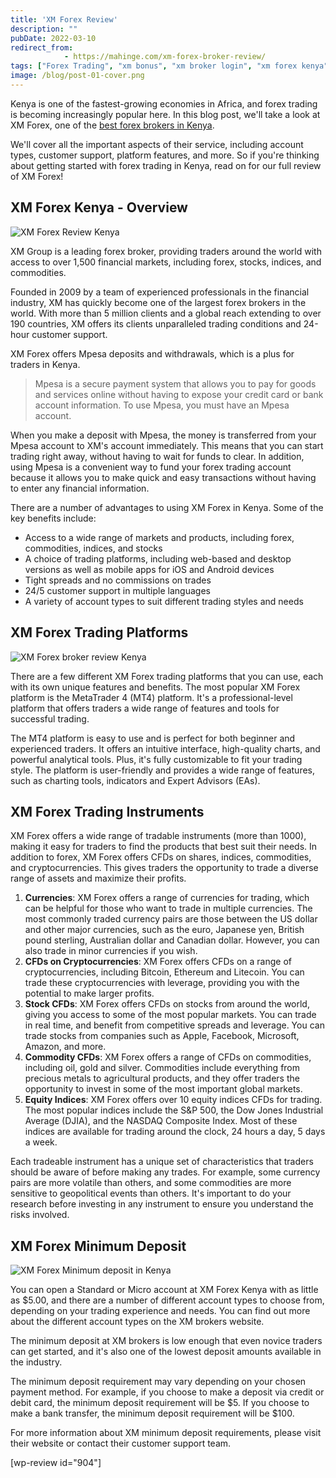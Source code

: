 ```yaml
---
title: 'XM Forex Review'
description: ""
pubDate: 2022-03-10
redirect_from:
            - https://mahinge.com/xm-forex-broker-review/
tags: ["Forex Trading", "xm bonus", "xm broker login", "xm forex kenya", "xm minimum deposit", "xm no deposit bonus", "xm trading platform"]
image: /blog/post-01-cover.png
---
```

<!-- wp:paragraph -->

Kenya is one of the fastest-growing economies in Africa, and forex trading is becoming increasingly popular here. In this blog post, we'll take a look at XM Forex, one of the [best forex brokers in Kenya](https://mahinge.com/best-forex-brokers-with-mpesa-deposits/).

<!-- /wp:paragraph -->

<!-- wp:paragraph -->

We'll cover all the important aspects of their service, including account types, customer support, platform features, and more. So if you're thinking about getting started with forex trading in Kenya, read on for our full review of XM Forex!

<!-- /wp:paragraph -->

<!-- wp:heading -->

## XM Forex Kenya - Overview

<!-- /wp:heading -->

<!-- wp:image {"align":"center","id":920,"sizeSlug":"full","linkDestination":"none"} -->

![XM Forex Review Kenya](./images/wp-content-uploads-2022-03-XM-Forex-Kenya-Overview.jpg)

<!-- /wp:image -->

<!-- wp:paragraph -->

XM Group is a leading forex broker, providing traders around the world with access to over 1,500 financial markets, including forex, stocks, indices, and commodities.

<!-- /wp:paragraph -->

<!-- wp:paragraph -->

Founded in 2009 by a team of experienced professionals in the financial industry, XM has quickly become one of the largest forex brokers in the world. With more than 5 million clients and a global reach extending to over 190 countries, XM offers its clients unparalleled trading conditions and 24-hour customer support.

<!-- /wp:paragraph -->

<!-- wp:paragraph -->

XM Forex offers Mpesa deposits and withdrawals, which is a plus for traders in Kenya.

<!-- /wp:paragraph -->

<!-- wp:quote -->

> Mpesa is a secure payment system that allows you to pay for goods and services online without having to expose your credit card or bank account information. To use Mpesa, you must have an Mpesa account.

<!-- /wp:quote -->

<!-- wp:paragraph -->

When you make a deposit with Mpesa, the money is transferred from your Mpesa account to XM's account immediately. This means that you can start trading right away, without having to wait for funds to clear. In addition, using Mpesa is a convenient way to fund your forex trading account because it allows you to make quick and easy transactions without having to enter any financial information.

<!-- /wp:paragraph -->

<!-- wp:paragraph -->

There are a number of advantages to using XM Forex in Kenya. Some of the key benefits include:

<!-- /wp:paragraph -->

<!-- wp:list -->

- Access to a wide range of markets and products, including forex, commodities, indices, and stocks
- A choice of trading platforms, including web-based and desktop versions as well as mobile apps for iOS and Android devices
- Tight spreads and no commissions on trades
- 24/5 customer support in multiple languages
- A variety of account types to suit different trading styles and needs

<!-- /wp:list -->

<!-- wp:heading -->

## XM Forex Trading Platforms

<!-- /wp:heading -->

<!-- wp:image {"align":"center","id":921,"sizeSlug":"full","linkDestination":"none"} -->

![XM Forex broker review Kenya](./images/wp-content-uploads-2022-03-How-to-register-xm-forex-in-Kenya.jpg)

<!-- /wp:image -->

<!-- wp:paragraph -->

There are a few different XM Forex trading platforms that you can use, each with its own unique features and benefits. The most popular XM Forex platform is the MetaTrader 4 (MT4) platform. It's a professional-level platform that offers traders a wide range of features and tools for successful trading.

<!-- /wp:paragraph -->

<!-- wp:paragraph -->

The MT4 platform is easy to use and is perfect for both beginner and experienced traders. It offers an intuitive interface, high-quality charts, and powerful analytical tools. Plus, it's fully customizable to fit your trading style. The platform is user-friendly and provides a wide range of features, such as charting tools, indicators and Expert Advisors (EAs).

<!-- /wp:paragraph -->

<!-- wp:heading -->

## XM Forex Trading Instruments

<!-- /wp:heading -->

<!-- wp:paragraph -->

XM Forex offers a wide range of tradable instruments (more than 1000), making it easy for traders to find the products that best suit their needs. In addition to forex, XM Forex offers CFDs on shares, indices, commodities, and cryptocurrencies. This gives traders the opportunity to trade a diverse range of assets and maximize their profits.

<!-- /wp:paragraph -->

<!-- wp:list {"ordered":true} -->

1.  **Currencies**: XM Forex offers a range of currencies for trading, which can be helpful for those who want to trade in multiple currencies. The most commonly traded currency pairs are those between the US dollar and other major currencies, such as the euro, Japanese yen, British pound sterling, Australian dollar and Canadian dollar. However, you can also trade in minor currencies if you wish.
2.  **CFDs on Cryptocurrencies**: XM Forex offers CFDs on a range of cryptocurrencies, including Bitcoin, Ethereum and Litecoin. You can trade these cryptocurrencies with leverage, providing you with the potential to make larger profits.
3.  **Stock CFDs**: XM Forex offers CFDs on stocks from around the world, giving you access to some of the most popular markets. You can trade in real time, and benefit from competitive spreads and leverage. You can trade stocks from companies such as Apple, Facebook, Microsoft, Amazon, and more.
4.  **Commodity CFDs**: XM Forex offers a range of CFDs on commodities, including oil, gold and silver. Commodities include everything from precious metals to agricultural products, and they offer traders the opportunity to invest in some of the most important global markets.
5.  **Equity Indices**: XM Forex offers over 10 equity indices CFDs for trading. The most popular indices include the S&P 500, the Dow Jones Industrial Average (DJIA), and the NASDAQ Composite Index. Most of these indices are available for trading around the clock, 24 hours a day, 5 days a week.

<!-- /wp:list -->

<!-- wp:paragraph -->

Each tradeable instrument has a unique set of characteristics that traders should be aware of before making any trades. For example, some currency pairs are more volatile than others, and some commodities are more sensitive to geopolitical events than others. It's important to do your research before investing in any instrument to ensure you understand the risks involved.

<!-- /wp:paragraph -->

<!-- wp:heading -->

## XM Forex Minimum Deposit

<!-- /wp:heading -->

<!-- wp:image {"align":"center","id":922,"sizeSlug":"full","linkDestination":"none"} -->

![XM Forex Minimum deposit in Kenya](./images/wp-content-uploads-2022-03-XM-Forex-Minimum-deposit-in-Kenya.jpg)

<!-- /wp:image -->

<!-- wp:paragraph -->

You can open a Standard or Micro account at XM Forex Kenya with as little as \$5.00, and there are a number of different account types to choose from, depending on your trading experience and needs. You can find out more about the different account types on the XM brokers website.

<!-- /wp:paragraph -->

<!-- wp:paragraph -->

The minimum deposit at XM brokers is low enough that even novice traders can get started, and it's also one of the lowest deposit amounts available in the industry.

<!-- /wp:paragraph -->

<!-- wp:paragraph -->

The minimum deposit requirement may vary depending on your chosen payment method. For example, if you choose to make a deposit via credit or debit card, the minimum deposit requirement will be $5. If you choose to make a bank transfer, the minimum deposit requirement will be $100.

<!-- /wp:paragraph -->

<!-- wp:paragraph -->

For more information about XM minimum deposit requirements, please visit their website or contact their customer support team.

<!-- /wp:paragraph -->

<!-- wp:shortcode -->

\[wp-review id="904"]

<!-- /wp:shortcode -->

<!-- wp:paragraph -->

<!-- /wp:paragraph -->
